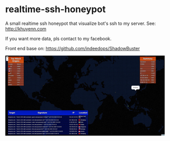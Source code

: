# realtime-ssh-honeypot
A small realtime ssh honeypot that visualize bot's ssh to my server.
See: http://khuyenn.com

If you want more data, pls contact to my facebook.

Front end base on:
https://github.com/indeedops/ShadowBuster

![image](image.JPG)
